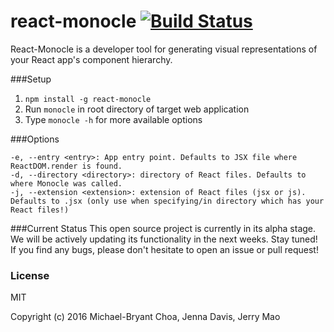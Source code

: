 # react-monocle [![Build Status](https://travis-ci.org/team-gryff/react-monocle.svg?branch=master)](https://travis-ci.org/team-gryff/react-monocle)

React-Monocle is a developer tool for generating visual representations of your React app's component hierarchy.

###Setup
1. ```npm install -g react-monocle```
2. Run ```monocle``` in root directory of target web application
3. Type ```monocle -h``` for more available options

###Options
```
-e, --entry <entry>: App entry point. Defaults to JSX file where ReactDOM.render is found.
-d, --directory <directory>: directory of React files. Defaults to where Monocle was called.
-j, --extension <extension>: extension of React files (jsx or js). Defaults to .jsx (only use when specifying/in directory which has your React files!)
```

###Current Status
This open source project is currently in its alpha stage.  We will be actively updating its functionality in the next weeks.  Stay tuned!
If you find any bugs, please don't hesitate to open an issue or pull request!

### License
MIT

Copyright (c) 2016 Michael-Bryant Choa, Jenna Davis, Jerry Mao
